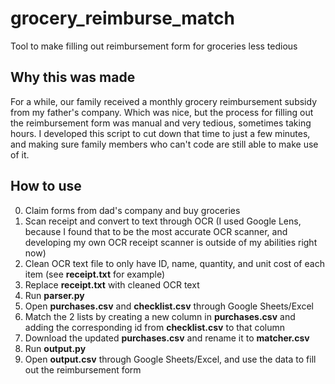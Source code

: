 # grocery_reimburse_match
Tool to make filling out reimbursement form for groceries less tedious

## Why this was made
For a while, our family received a monthly grocery reimbursement subsidy from my father's company. Which was nice, but the process for filling out the reimbursement form was manual and very tedious, sometimes taking hours. I developed this script to cut down that time to just a few minutes, and making sure family members who can't code are still able to make use of it.

## How to use
0. Claim forms from dad's company and buy groceries
1. Scan receipt and convert to text through OCR (I used Google Lens, because I found that to be the most accurate OCR scanner, and developing my own OCR receipt scanner is outside of my abilities right now)
2. Clean OCR text file to only have ID, name, quantity, and unit cost of each item (see **receipt.txt** for example)
3. Replace **receipt.txt** with cleaned OCR text
4. Run **parser.py**
5. Open **purchases.csv** and **checklist.csv** through Google Sheets/Excel
6. Match the 2 lists by creating a new column in **purchases.csv** and adding the corresponding id from **checklist.csv** to that column
7. Download the updated **purchases.csv** and rename it to **matcher.csv**
8. Run **output.py**
9. Open **output.csv** through Google Sheets/Excel, and use the data to fill out the reimbursement form
